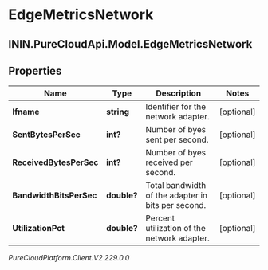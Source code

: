 # EdgeMetricsNetwork

## ININ.PureCloudApi.Model.EdgeMetricsNetwork

## Properties

|Name | Type | Description | Notes|
|------------ | ------------- | ------------- | -------------|
| **Ifname** | **string** | Identifier for the network adapter. | [optional] |
| **SentBytesPerSec** | **int?** | Number of byes sent per second. | [optional] |
| **ReceivedBytesPerSec** | **int?** | Number of byes received per second. | [optional] |
| **BandwidthBitsPerSec** | **double?** | Total bandwidth of the adapter in bits per second. | [optional] |
| **UtilizationPct** | **double?** | Percent utilization of the network adapter. | [optional] |



_PureCloudPlatform.Client.V2 229.0.0_
